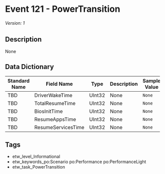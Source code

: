 # Event 121 - PowerTransition
###### Version: 1

## Description
None

## Data Dictionary
|Standard Name|Field Name|Type|Description|Sample Value|
|---|---|---|---|---|
|TBD|DriverWakeTime|UInt32|None|`None`|
|TBD|TotalResumeTime|UInt32|None|`None`|
|TBD|BiosInitTime|UInt32|None|`None`|
|TBD|ResumeAppsTime|UInt32|None|`None`|
|TBD|ResumeServicesTime|UInt32|None|`None`|

## Tags
* etw_level_Informational
* etw_keywords_po:Scenario po:Performance po:PerformanceLight
* etw_task_PowerTransition